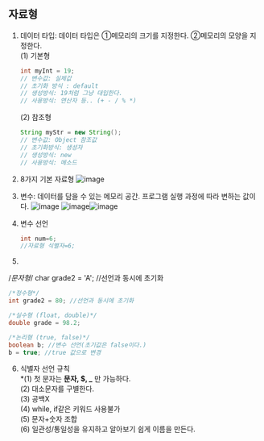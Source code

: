 ## 자료형

1. 데이터 타입: 데이터 타입은 ①메모리의 크기를 지정한다. ②메모리의 모양을 지정한다.  
   (1) 기본형
   ```java
   int myInt = 19;
   // 변수값: 실제값
   // 초기화 방식 : default
   // 생성방식: 19처럼 그냥 대입한다.
   // 사용방식: 연산자 등.. (+ - / % *)
   ```
   (2) 참조형
   ```java
   String myStr = new String();
   // 변수값: Object 참조값
   // 초기화방식: 생성자
   // 생성방식: new
   // 사용방식: 메소드
   ```

2. 8가지 기본 자료형 
   ![image](https://user-images.githubusercontent.com/63652571/163706544-15ef5eb2-d551-4d82-b152-b0b132fbc353.png)
   
3. 변수: 데이터를 담을 수 있는 메모리 공간. 프로그램 실행 과정에 따라 변하는 값이다. 
   ![image](https://user-images.githubusercontent.com/63652571/163706689-f8ddc970-0455-4218-a380-bcd869d2ff1a.png)
   ![image](https://user-images.githubusercontent.com/63652571/163706743-b1aa803c-e050-409c-a0a7-0cf70eba87af.png)![image](https://user-images.githubusercontent.com/63652571/163706756-701f2bf9-0a3e-4c02-89ed-28a6bf20c20f.png)

4. 변수 선언
   ```java
   int num=6;
   //자료형 식별자=6;
   ```
5. ```java
  /*문자형*/
  char grade2 = 'A'; //선언과 동시에 초기화
  ```java
  /*정수형*/
  int grade2 = 80; //선언과 동시에 초기화
  ```
  ```java
  /*실수형 (float, double)*/
  double grade = 98.2;
  ```
  ```java
  /*논리형 (true, false)*/
  boolean b; //변수 선언(초기값은 false이다.)
  b = true; //true 값으로 변경
  ```

6. 식별자 선언 규칙  
  *(1) 첫 문자는 **문자, $, _** 만 가능하다.  
  (2) 대소문자를 구별한다.  
  (3) 공백X   
  (4) while, if같은 키워드 사용불가    
  (5) 문자+숫자 조합  
  (6) 일관성/통일성을 유지하고 알아보기 쉽게 이름을 만든다.  
